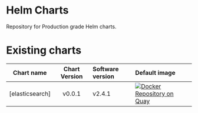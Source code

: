 # Helm Charts
Repository for Production grade Helm charts.

# Existing charts
| Chart name   | Chart Version   |Software version |Default image       |
| -------------- |:-------------:|:----------------|:------------|
| [elasticsearch]| v0.0.1        | v2.4.1          |[![Docker Repository on Quay](https://quay.io/repository/mrmm/elasticsearch-kubernetes/status "Docker Repository on Quay")](https://quay.io/repository/mrmm/elasticsearch-kubernetes) |
